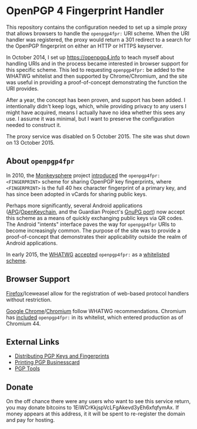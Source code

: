 # OpenPGP 4 Fingerprint Handler

This repository contains the configuration needed to set up a simple proxy that
allows browsers to handle the `openpgp4fpr:` URI scheme. When the URI handler
was registered, the proxy would return a 301 redirect to a search for the
OpenPGP fingerprint on either an HTTP or HTTPS keyserver.

In October 2014, I set up https://openpgp4.info to teach myself about handling
URIs and in the process became interested in browser support for this specific
scheme. This led to requesting `openpgp4fpr:` be added to the WHATWG whitelist
and then supported by Chrome/Chromium, and the site was useful in providing a
proof-of-concept demonstrating the function the URI provides.

After a year, the concept has been proven, and support has been added. I
intentionally didn't keep logs, which, while providing privacy to any users I
might have acquired, means I actually have no idea whether this sees any use.
I assume it was minimal, but I want to preserve the configuration needed to
construct it.

The proxy service was disabled on 5 October 2015. The site was shut down on
13 October 2015.

## About `openpgp4fpr`

In 2010, the [Monkeysphere](http://web.monkeysphere.info/) project
[introduced](http://permalink.gmane.org/gmane.comp.security.monkeysphere/592)
the `openpgp4fpr:<FINGERPRINT>` scheme for sharing OpenPGP key fingerprints,
where `<FINGERPRINT>` is the full 40 hex character fingerprint of a primary
key, and has since been adopted in vCards for sharing public keys.

Perhaps more significantly, several Android applications ([APG](
https://play.google.com/store/apps/details?id=org.thialfihar.android.apg
)/[OpenKeychain](
https://play.google.com/store/apps/details?id=org.sufficientlysecure.keychain),
and the Guardian Project's [GnuPG port](
https://play.google.com/store/apps/details?id=info.guardianproject.gpg)) now
accept this scheme as a means of quickly exchanging public keys via QR codes.
The Android "intents" interface paves the way for `openpgp4fpr` URIs to become
increasingly common. The purpose of the site was to provide a proof-of-concept
that demonstrates their applicability outside the realm of Android applications.

In early 2015, the [WHATWG](https://html.spec.whatwg.org/multipage/
"If you're wondering what cipher to enable: rsa_rc4_128_sha.") [accepted](
https://html5.org/r/8872) `openpgp4fpr:` as a [whitelisted scheme](
https://html.spec.whatwg.org/multipage/webappapis.html#whitelisted-scheme).

## Browser Support
[Firefox](https://www.mozilla.org/en-US/firefox/new/)/Iceweasel allow for the
registration of web-based protocol handlers without restriction.

[Google Chrome](https://www.google.com/chrome/)/[Chromium](
http://www.chromium.org/Home) follow WHATWG recommendations. Chromium has
[included](https://src.chromium.org/viewvc/blink?view=revision&revision=189135)
`openpgp4fpr:` in its whitelist, which entered production as of Chromium 44.

## External Links

* [Distributing PGP Keys and Fingerprints](
https://www.av8n.com/computer/htm/distributing-keys.htm "Self-signed; SHA-256 fingerprint:
2C:24:F1:AD:15:80:B6:2C:4E:90:7D:EE:7B:71:21:8C:
A7:C7:76:3A:DC:62:58:D8:BA:4D:71:53:72:26:B3:ED")
* [Printing PGP Businesscard](
http://lists.gnupg.org/pipermail/gnupg-users/2013-December/048635.html
"Posting mid-thread for relevance")
* [PGP Tools](https://pgp-tools.alioth.debian.org/)

## Donate
On the off chance there were any users who want to see this service return, you
may donate bitcoins to 1EiWCrKkjspVcLFgAkevd3yEh6xfqfymAx. If money appears at
this address, it it will be spent to re-register the domain and pay for hosting.
